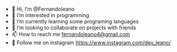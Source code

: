 - 👋 Hi, I’m @Fernandoleano
- 👀 I’m interested in programming
- 🌱 I’m currently learning some programing languages
- 💞️ I’m looking to collaborate on projects with friends
- 📫 How to reach me fernandoleano4@gmail.com
- 📸 Follow me on instagram https://www.instagram.com/dev_leano/

<!---
Fernandoleano/Fernandoleano is a ✨ special ✨ repository because its `README.md` (this file) appears on your GitHub profile.
You can click the Preview link to take a look at your changes.
--->
